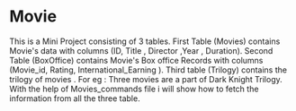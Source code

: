 # Movie

This is a Mini Project consisting of 3 tables. First Table (Movies) contains Movie's data with columns (ID, Title , Director ,Year , Duration). Second Table (BoxOffice) contains Movie's Box office Records with columns (Movie_id, Rating, International_Earning ). Third table (Trilogy) contains the trilogy of movies . For eg : Three movies are a part of Dark Knight Trilogy. With the help of Movies_commands file i will show how to fetch the information from all the three table.
